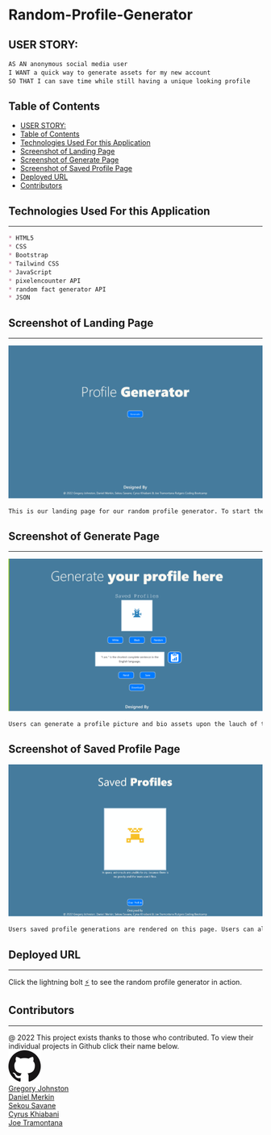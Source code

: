 # Random-Profile-Generator

## USER STORY:

```md
AS AN anonymous social media user
I WANT a quick way to generate assets for my new account
SO THAT I can save time while still having a unique looking profile
```

## Table of Contents
  - [USER STORY:](#user-story)
  - [Table of Contents](#table-of-contents)
  - [Technologies Used For this Application](#technologies-used-for-this-application)
  - [Screenshot of Landing Page](#screenshot-of-landing-page)
  - [Screenshot of Generate Page](#screenshot-of-generate-page)
  - [Screenshot of Saved Profile Page](#screenshot-of-saved-profile-page)
  - [Deployed URL](#deployed-url)
  - [Contributors](#contributors)

## Technologies Used For this Application

---
```md
* HTML5
* CSS 
* Bootstrap
* Tailwind CSS 
* JavaScript
* pixelencounter API 
* random fact generator API
* JSON
```

## Screenshot of Landing Page
---
<img src="Images\landingpage.png">

```md
This is our landing page for our random profile generator. To start the application, you click the genrate button. 
```

## Screenshot of Generate Page
---
<img src="Images\generate.png">

```md
Users can generate a profile picture and bio assets upon the lauch of this page. Users can reroll their generation or save the current generation by clicking the respective buttons. Users can download the profile picture by clicking download, and copy the fact generation to their clipboard by clicking the clipboard button. 
```

## Screenshot of Saved Profile Page

<img src="./Images/savedProfilesPage.png">

```md
Users saved profile generations are rendered on this page. Users can also clear the saved profiles and therefore clear their local storage contents. 
```

## Deployed URL
---

Click the lightning bolt [⚡](https://dmerk2.github.io/Anon-Profile-Generator/)  to see the random profile generator in action.


## Contributors
---
@ 2022 This project exists thanks to those who contributed. To view their individual projects in Github click their name below. <br>
<img src="./Images/GitHub-Mark-64px.png"><br>
<a href="https://github.com/CoffeeEyes28"> Gregory Johnston </a><br>
<a href="https://github.com/dmerk2">Daniel Merkin</a><br>
<a href="https://github.com/ssavane26">Sekou Savane</a><br>
<a href="https://github.com/cykj40" >Cyrus Khiabani </a><br>
<a href="https://github.com/joetrops5">Joe Tramontana</a><br>
